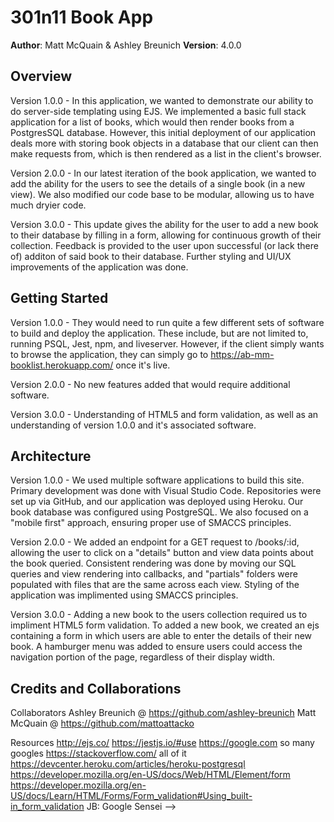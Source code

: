 # 301n11 Book App

**Author**: Matt McQuain & Ashley Breunich
**Version**: 4.0.0

## Overview
<!-- Provide a high level overview of what this application is and why you are building it, beyond the fact that it's an assignment for a Code Fellows 301 class. (i.e. What's your problem domain?) -->

Version 1.0.0 - In this application, we wanted to demonstrate our ability to do server-side templating using EJS. We implemented a basic full stack application for a list of books, which would then render books from a PostgresSQL database. However, this initial deployment of our application deals more with storing book objects in a database that our client can then make requests from, which is then rendered as a list in the client's browser. 

Version 2.0.0 - In our latest iteration of the book application, we wanted to add the ability for the users to see the details of a single book (in a new view). We also modified our code base to be modular, allowing us to have much dryier code. 

Version 3.0.0 - This update gives the ability for the user to add a new book to their database by filling in a form, allowing for continuous growth of their collection. Feedback is provided to the user upon successful (or lack there of) additon of said book to their database. Further styling and UI/UX improvements of the application was done. 

## Getting Started
<!-- What are the steps that a user must take in order to build this app on their own machine and get it running? -->

Version 1.0.0 - They would need to run quite a few different sets of software to build and deploy the application. These include, but are not limited to, running PSQL, Jest, npm, and liveserver. However, if the client simply wants to browse the application, they can simply go to https://ab-mm-booklist.herokuapp.com/ once it's live.

Version 2.0.0 - No new features added that would require additional software.

Version 3.0.0 - Understanding of HTML5 and form validation, as well as an understanding of version 1.0.0 and it's associated software.

## Architecture
<!-- Provide a detailed description of the application design. What technologies (languages, libraries, etc) you're using, and any other relevant design information. -->

Version 1.0.0 - We used multiple software applications to build this site. Primary development was done with Visual Studio Code. Repositories were set up via GitHub, and our application was deployed using Heroku. Our book database was configured using PostgreSQL. We also focused on a "mobile first" approach, ensuring proper use of SMACCS principles.

Version 2.0.0 - We added an endpoint for a GET request to /books/:id, allowing the user to click on a "details" button and view data points about the book queried. Consistent rendering was done by moving our SQL queries and view rendering into callbacks, and "partials" folders were populated with files that are the same across each view. Styling of the application was implimented using SMACCS principles. 

Version 3.0.0 - Adding a new book to the users collection required us to impliment HTML5 form validation. To added a new book, we created an ejs containing a form in which users are able to enter the details of their new book. A hamburger menu was added to ensure users could access the navigation portion of the page, regardless of their display width.    

## Credits and Collaborations
<!-- Give credit (and a link) to other people or resources that helped you build this application. -->

Collaborators
Ashley Breunich @ https://github.com/ashley-breunich
Matt McQuain @ https://github.com/mattoattacko

Resources
http://ejs.co/
https://jestjs.io/#use
https://google.com so many googles
https://stackoverflow.com/ all of it
https://devcenter.heroku.com/articles/heroku-postgresql
https://developer.mozilla.org/en-US/docs/Web/HTML/Element/form
https://developer.mozilla.org/en-US/docs/Learn/HTML/Forms/Form_validation#Using_built-in_form_validation
JB: Google Sensei 
-->